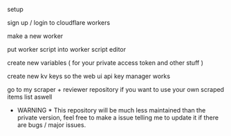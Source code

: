 setup

sign up / login to cloudflare workers

make a new worker

put worker script into worker script editor

create new variables ( for your private access token and other stuff )

create new kv keys so the web ui api key manager works

go to my scraper + reviewer repository if you want to use your own scraped items list aswell


* WARNING *
This repository will be much less maintained than the private version, feel free to make a issue telling me to update it if there are bugs / major issues.
